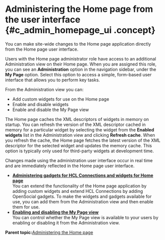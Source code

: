 # Administering the Home page from the user interface {#c_admin_homepage_ui .concept}

You can make site-wide changes to the Home page application directly from the Home page user interface.

Users with the Home page administrator role have access to an additional Administration view on their Home page. When you are assigned this role, you can see an **Administration** option in the navigation sidebar, under the **My Page** option. Select this option to access a simple, form-based user interface that allows you to perform key tasks.

From the Administration view you can:

-   Add custom widgets for use on the Home page
-   Enable and disable widgets
-   Enable and disable the My Page view

The Home page caches the XML descriptors of widgets in memory on startup. You can refresh the version of the XML descriptor cached in memory for a particular widget by selecting the widget from the **Enabled widgets** list in the Administration view and clicking **Refresh cache**. When you refresh the cache, the Home page fetches the latest version of the XML descriptor for the selected widget and updates the memory cache. This option is typically only used for third-party widgets at development time.

Changes made using the administration user interface occur in real time and are immediately reflected in the Home page user interface.

-   **[Administering gadgets for HCL Connections and widgets for Home page](../admin/c_admin_homepage_add_custom_widgets_homepage.md)**  
You can extend the functionality of the Home page application by adding custom widgets and extend HCL Connections by adding OpenSocial gadgets. To make the widgets and gadgets available for use, you can add them from the Administration view and then enable them for use.
-   **[Enabling and disabling the My Page view](../admin/t_admin_homepage_disable_widgets_tab.md)**  
You can control whether the My Page view is available to your users by enabling or disabling it from the Administration view.

**Parent topic:**[Administering the Home page](../admin/c_admin_homepage_intro.md)

